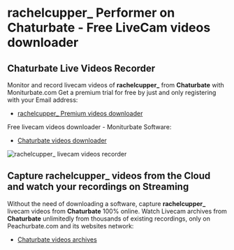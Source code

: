 # rachelcupper_ Performer on Chaturbate - Free LiveCam videos downloader

## Chaturbate Live Videos Recorder

Monitor and record livecam videos of **rachelcupper_** from **Chaturbate** with Moniturbate.com
Get a premium trial for free by just and only registering with your Email address:
* [rachelcupper_ Premium videos downloader](https://moniturbate.com/request-demo-licence-key.html)

Free livecam videos downloader - Moniturbate Software:
* [Chaturbate videos downloader](https://moniturbate.com/moniturbate-download-software.html)

![rachelcupper_ livecam videos recorder](https://peachurnet.com/templates/moniturbate-software.png)


## Capture rachelcupper_ videos from the Cloud and watch your recordings on Streaming

Without the need of downloading a software, capture **rachelcupper_** livecam videos from **Chaturbate** 100% online.
Watch Livecam archives from **Chaturbate** unlimitedly from thousands of existing recordings, only on Peachurbate.com and its websites network:
* [Chaturbate videos archives](https://peachurnet.com/)